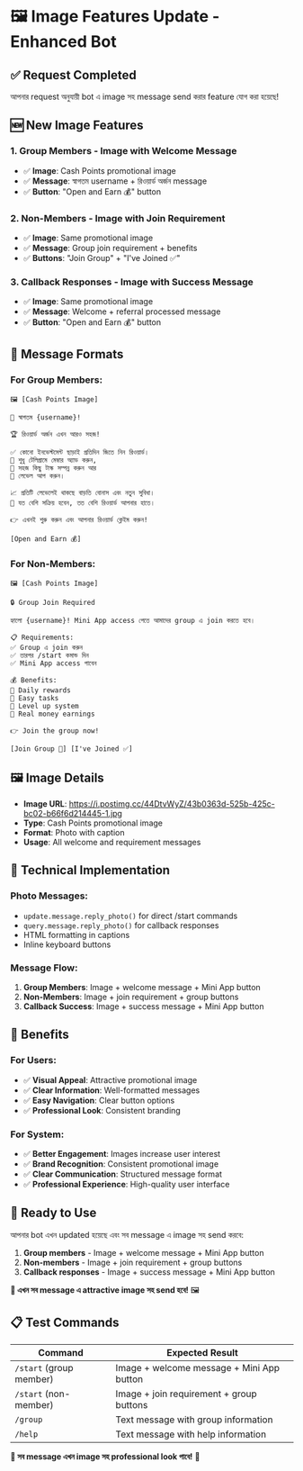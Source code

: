 # 🖼️ Image Features Update - Enhanced Bot

## ✅ **Request Completed**

আপনার request অনুযায়ী bot এ image সহ message send করার feature যোগ করা হয়েছে!

## 🆕 **New Image Features**

### **1. Group Members - Image with Welcome Message**
- ✅ **Image**: Cash Points promotional image
- ✅ **Message**: স্বাগতম username + রিওয়ার্ড অর্জন message
- ✅ **Button**: "Open and Earn 💰" button

### **2. Non-Members - Image with Join Requirement**
- ✅ **Image**: Same promotional image
- ✅ **Message**: Group join requirement + benefits
- ✅ **Buttons**: "Join Group" + "I've Joined ✅"

### **3. Callback Responses - Image with Success Message**
- ✅ **Image**: Same promotional image
- ✅ **Message**: Welcome + referral processed message
- ✅ **Button**: "Open and Earn 💰" button

## 🎯 **Message Formats**

### **For Group Members:**
```
🖼️ [Cash Points Image]

🎉 স্বাগতম {username}!

🏆 রিওয়ার্ড অর্জন এখন আরও সহজ!

✅ কোনো ইনভেস্টমেন্ট ছাড়াই প্রতিদিন জিতে নিন রিওয়ার্ড।
👥 শুধু টেলিগ্রামে মেম্বার অ্যাড করুন,
🎯 সহজ কিছু টাস্ক সম্পন্ন করুন আর
🚀 লেভেল আপ করুন।

📈 প্রতিটি লেভেলেই থাকছে বাড়তি বোনাস এবং নতুন সুবিধা।
💎 যত বেশি সক্রিয় হবেন, তত বেশি রিওয়ার্ড আপনার হাতে।

👉 এখনই শুরু করুন এবং আপনার রিওয়ার্ড ক্লেইম করুন!

[Open and Earn 💰]
```

### **For Non-Members:**
```
🖼️ [Cash Points Image]

🔒 Group Join Required

হ্যালো {username}! Mini App access পেতে আমাদের group এ join করতে হবে।

📋 Requirements:
✅ Group এ join করুন
✅ তারপর /start কমান্ড দিন
✅ Mini App access পাবেন

💰 Benefits:
🎁 Daily rewards
🎯 Easy tasks
🚀 Level up system
💎 Real money earnings

👉 Join the group now!

[Join Group 📱] [I've Joined ✅]
```

## 🖼️ **Image Details**

- **Image URL**: https://i.postimg.cc/44DtvWyZ/43b0363d-525b-425c-bc02-b66f6d214445-1.jpg
- **Type**: Cash Points promotional image
- **Format**: Photo with caption
- **Usage**: All welcome and requirement messages

## 🔧 **Technical Implementation**

### **Photo Messages:**
- `update.message.reply_photo()` for direct /start commands
- `query.message.reply_photo()` for callback responses
- HTML formatting in captions
- Inline keyboard buttons

### **Message Flow:**
1. **Group Members**: Image + welcome message + Mini App button
2. **Non-Members**: Image + join requirement + group buttons
3. **Callback Success**: Image + success message + Mini App button

## 🎉 **Benefits**

### **For Users:**
- ✅ **Visual Appeal**: Attractive promotional image
- ✅ **Clear Information**: Well-formatted messages
- ✅ **Easy Navigation**: Clear button options
- ✅ **Professional Look**: Consistent branding

### **For System:**
- ✅ **Better Engagement**: Images increase user interest
- ✅ **Brand Recognition**: Consistent promotional image
- ✅ **Clear Communication**: Structured message format
- ✅ **Professional Experience**: High-quality user interface

## 🚀 **Ready to Use**

আপনার bot এখন updated হয়েছে এবং সব message এ image সহ send করবে:

1. **Group members** - Image + welcome message + Mini App button
2. **Non-members** - Image + join requirement + group buttons
3. **Callback responses** - Image + success message + Mini App button

**🎉 এখন সব message এ attractive image সহ send হবে!** 🖼️

## 📋 **Test Commands**

| Command | Expected Result |
|---------|----------------|
| `/start` (group member) | Image + welcome message + Mini App button |
| `/start` (non-member) | Image + join requirement + group buttons |
| `/group` | Text message with group information |
| `/help` | Text message with help information |

**🎯 সব message এখন image সহ professional look পাবে!** 🚀
